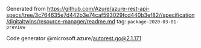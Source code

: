 Generated from https://github.com/Azure/azure-rest-api-specs/tree/3c764635e7d442b3e74caf593029fcd440b3ef82//specification/digitaltwins/resource-manager/readme.md tag: `package-2020-03-01-preview`

Code generator @microsoft.azure/autorest.go@2.1.171


